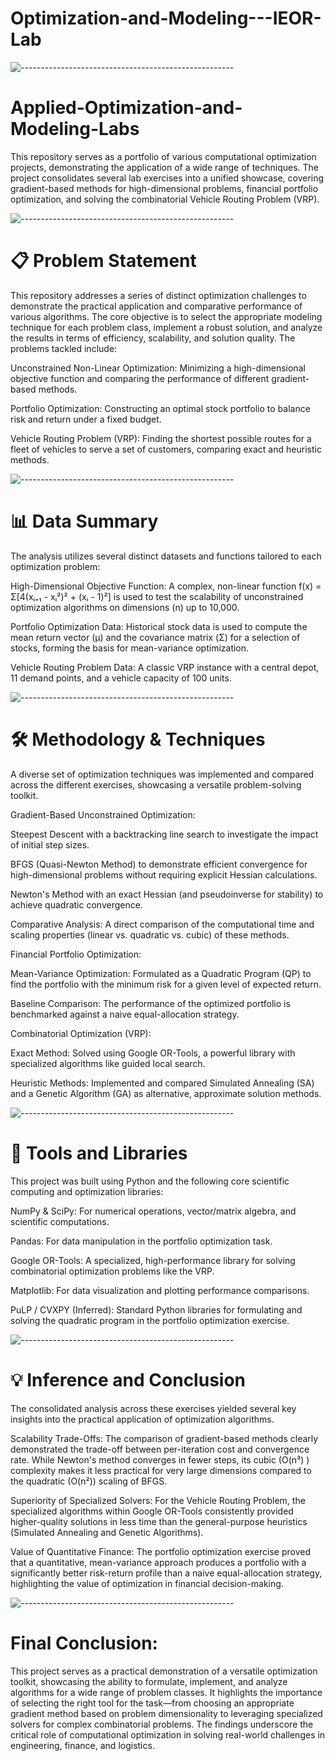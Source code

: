 # **Optimization-and-Modeling---IEOR-Lab**

![-----------------------------------------------------](https://raw.githubusercontent.com/andreasbm/readme/master/assets/lines/rainbow.png)

# **Applied-Optimization-and-Modeling-Labs**

This repository serves as a portfolio of various computational optimization projects, demonstrating the application of a wide range of techniques. The project consolidates several lab exercises into a unified showcase, covering gradient-based methods for high-dimensional problems, financial portfolio optimization, and solving the combinatorial Vehicle Routing Problem (VRP).

![-----------------------------------------------------](https://raw.githubusercontent.com/andreasbm/readme/master/assets/lines/rainbow.png)

# **📋 Problem Statement**
This repository addresses a series of distinct optimization challenges to demonstrate the practical application and comparative performance of various algorithms. The core objective is to select the appropriate modeling technique for each problem class, implement a robust solution, and analyze the results in terms of efficiency, scalability, and solution quality. The problems tackled include:

Unconstrained Non-Linear Optimization: Minimizing a high-dimensional objective function and comparing the performance of different gradient-based methods.

Portfolio Optimization: Constructing an optimal stock portfolio to balance risk and return under a fixed budget.

Vehicle Routing Problem (VRP): Finding the shortest possible routes for a fleet of vehicles to serve a set of customers, comparing exact and heuristic methods.

![-----------------------------------------------------](https://raw.githubusercontent.com/andreasbm/readme/master/assets/lines/rainbow.png)

# **📊 Data Summary**
The analysis utilizes several distinct datasets and functions tailored to each optimization problem:

High-Dimensional Objective Function: A complex, non-linear function f(x) = Σ[4(xᵢ₊₁ - xᵢ²)² + (xᵢ - 1)²] is used to test the scalability of unconstrained optimization algorithms on dimensions (n) up to 10,000.

Portfolio Optimization Data: Historical stock data is used to compute the mean return vector (μ) and the covariance matrix (Σ) for a selection of stocks, forming the basis for mean-variance optimization.

Vehicle Routing Problem Data: A classic VRP instance with a central depot, 11 demand points, and a vehicle capacity of 100 units.

![-----------------------------------------------------](https://raw.githubusercontent.com/andreasbm/readme/master/assets/lines/rainbow.png)

# **🛠️ Methodology & Techniques**
A diverse set of optimization techniques was implemented and compared across the different exercises, showcasing a versatile problem-solving toolkit.

Gradient-Based Unconstrained Optimization:

Steepest Descent with a backtracking line search to investigate the impact of initial step sizes.

BFGS (Quasi-Newton Method) to demonstrate efficient convergence for high-dimensional problems without requiring explicit Hessian calculations.

Newton's Method with an exact Hessian (and pseudoinverse for stability) to achieve quadratic convergence.

Comparative Analysis: A direct comparison of the computational time and scaling properties (linear vs. quadratic vs. cubic) of these methods.

Financial Portfolio Optimization:

Mean-Variance Optimization: Formulated as a Quadratic Program (QP) to find the portfolio with the minimum risk for a given level of expected return.

Baseline Comparison: The performance of the optimized portfolio is benchmarked against a naive equal-allocation strategy.

Combinatorial Optimization (VRP):

Exact Method: Solved using Google OR-Tools, a powerful library with specialized algorithms like guided local search.

Heuristic Methods: Implemented and compared Simulated Annealing (SA) and a Genetic Algorithm (GA) as alternative, approximate solution methods.

![-----------------------------------------------------](https://raw.githubusercontent.com/andreasbm/readme/master/assets/lines/rainbow.png)

# **🚀 Tools and Libraries**
This project was built using Python and the following core scientific computing and optimization libraries:

NumPy & SciPy: For numerical operations, vector/matrix algebra, and scientific computations.

Pandas: For data manipulation in the portfolio optimization task.

Google OR-Tools: A specialized, high-performance library for solving combinatorial optimization problems like the VRP.

Matplotlib: For data visualization and plotting performance comparisons.

PuLP / CVXPY (Inferred): Standard Python libraries for formulating and solving the quadratic program in the portfolio optimization exercise.

![-----------------------------------------------------](https://raw.githubusercontent.com/andreasbm/readme/master/assets/lines/rainbow.png)

# **💡 Inference and Conclusion**
The consolidated analysis across these exercises yielded several key insights into the practical application of optimization algorithms.

Scalability Trade-Offs: The comparison of gradient-based methods clearly demonstrated the trade-off between per-iteration cost and convergence rate. While Newton's method converges in fewer steps, its cubic (O(n³) ) complexity makes it less practical for very large dimensions compared to the quadratic (O(n²)) scaling of BFGS.

Superiority of Specialized Solvers: For the Vehicle Routing Problem, the specialized algorithms within Google OR-Tools consistently provided higher-quality solutions in less time than the general-purpose heuristics (Simulated Annealing and Genetic Algorithms).

Value of Quantitative Finance: The portfolio optimization exercise proved that a quantitative, mean-variance approach produces a portfolio with a significantly better risk-return profile than a naive equal-allocation strategy, highlighting the value of optimization in financial decision-making.

![-----------------------------------------------------](https://raw.githubusercontent.com/andreasbm/readme/master/assets/lines/rainbow.png)

# **Final Conclusion:**
This project serves as a practical demonstration of a versatile optimization toolkit, showcasing the ability to formulate, implement, and analyze algorithms for a wide range of problem classes. It highlights the importance of selecting the right tool for the task—from choosing an appropriate gradient method based on problem dimensionality to leveraging specialized solvers for complex combinatorial problems. The findings underscore the critical role of computational optimization in solving real-world challenges in engineering, finance, and logistics.

